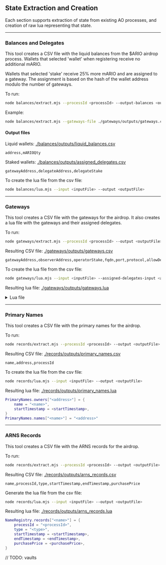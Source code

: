 ## State Extraction and Creation

Each section supports extraction of state from existing AO processes, and creation of raw lua representing that state.

---

### Balances and Delegates

This tool creates a CSV file with the liquid balances from the $ARIO airdrop process. Wallets that selected 'wallet' when registering receive no additional mARIO.

Wallets that selected 'stake' receive 25% more mARIO and are assigned to a gateway. The assignment is based on the hash of the wallet address modulo the number of gateways.

To run:

```bash
node balances/extract.mjs --processId <processId> --output-balances <outputBalancesFile> --output-delegates <outputDelegatesFile> --gateways-file <gatewaysFile> --staked-multiplier <stakedMultiplier>
```

Example:

```bash
node balances/extract.mjs --gateways-file ./gateways/outputs/gateways.csv --staked-multiplier 1.25
```

#### Output files

Liquid wallets: [./balances/outputs/liquid_balances.csv](./balances/outputs/liquid_balances.csv)

```csv
address,mARIOQty
```

Staked wallets: [./balances/outputs/assigned_delegates.csv](./balances/outputs/assigned_delegates.csv)

```csv
gatewayAddress,delegateAddress,delegateStake
```

To create the lua file from the csv file:

```bash
node balances/lua.mjs --input <inputFile> --output <outputFile>
```

---

### Gateways

This tool creates a CSV file with the gateways for the airdrop. It also creates a lua file with the gateways and their assigned delegates.

To run:

```bash
node gateways/extract.mjs --processId <processId> --output <outputFile>
```

Resulting CSV file: [./gateways/outputs/gateways.csv](./gateways/outputs/gateways.csv)

```csv
gatewayAddress,observerAddress,operatorStake,fqdn,port,protocol,allowDelegatedStaking,delegateRewardShareRatio,allowedDelegates,minDelegatedStake,autoStake,label,note,properties,status,failedConsecutiveEpochsCount
```

To create the lua file from the csv file:

```bash
node gateways/lua.mjs --input <inputFile> --assigned-delegates-input <assignedDelegatesFile> --output <outputFile>
```

Resulting lua file: [./gateways/outputs/gateways.lua](./gateways/outputs/gateways.lua)

<details>
<summary>Lua file</summary>

```lua
GatewayRegistry["<gatewayAddress>"] = {
    observerAddress = "<observerAddress>",
    operatorStake = <operatorStake>,
    totalDelegatedStake = <totalDelegatedStake>,
    settings = {
        fqdn = "<fqdn>",
        port = <port>,
        note = "<note>",
        label = "<label>",
        protocol = "<protocol>",
        properties = "<properties>",
        minDelegatedStake = <minDelegatedStake>,
        allowDelegatedStaking = <allowDelegatedStaking>,
        delegateRewardShareRatio = <delegateRewardShareRatio>,
        autoStake = <autoStake>,
        allowedDelegates = {},
    },
    delegates = {
        ["<delegateAddress>"] = {
            delegatedStake = <delegatedStake>,
            startTimestamp = <startTimestamp>,
            vaults = {},
        },
    },
    services = {},
    status = "<status>",
    weights = {
        compositeWeight = <compositeWeight>,
        normalizedCompositeWeight = <normalizedCompositeWeight>,
        stakeWeight = <stakeWeight>,
        tenureWeight = <tenureWeight>,
        gatewayPerformanceRatio = <gatewayPerformanceRatio>,
        observerPerformanceRatio = <observerPerformanceRatio>,
    },
    stats = {
        prescribedEpochCount = <prescribedEpochCount>,
        observedEpochCount = <observedEpochCount>,
        totalEpochCount = <totalEpochCount>,
        passedEpochCount = <passedEpochCount>,
        failedEpochCount = <failedEpochCount>,
        failedConsecutiveEpochsCount = <failedConsecutiveEpochsCount>,
    },
}
```

</details>

---

### Primary Names

This tool creates a CSV file with the primary names for the airdrop.

To run:

```bash
node records/extract.mjs --processId <processId> --output <outputFile>
```

Resulting CSV file: [./records/outputs/primary_names.csv](./records/outputs/primary_names.csv)

```csv
name,address,processId
```

To create the lua file from the csv file:

```bash
node records/lua.mjs --input <inputFile> --output <outputFile>
```

Resulting lua file: [./records/outputs/primary_names.lua](./records/outputs/primary_names.lua)

```lua
PrimaryNames.owners["<address>"] = {
    name = "<name>",
    startTimestamp = <startTimestamp>,
}
PrimaryNames.names["<name>"] = "<address>"
```

---

### ARNS Records

This tool creates a CSV file with the ARNS records for the airdrop.

To run:

```bash
node records/extract.mjs --processId <processId> --output <outputFile>
```

Resulting CSV file: [./records/outputs/arns_records.csv](./records/outputs/arns_records.csv)

```csv
name,processId,type,startTimestamp,endTimestamp,purchasePrice
```

Generate the lua file from the csv file:

```bash
node records/lua.mjs --input <inputFile> --output <outputFile>
```

Resulting lua file: [./records/outputs/arns_records.lua](./records/outputs/arns_records.lua)

```lua
NameRegistry.records["<name>"] = {
    processId = "<processId>",
    type = "<type>",
    startTimestamp = <startTimestamp>,
    endTimestamp = <endTimestamp>,
    purchasePrice = <purchasePrice>,
}
```

// TODO: vaults
